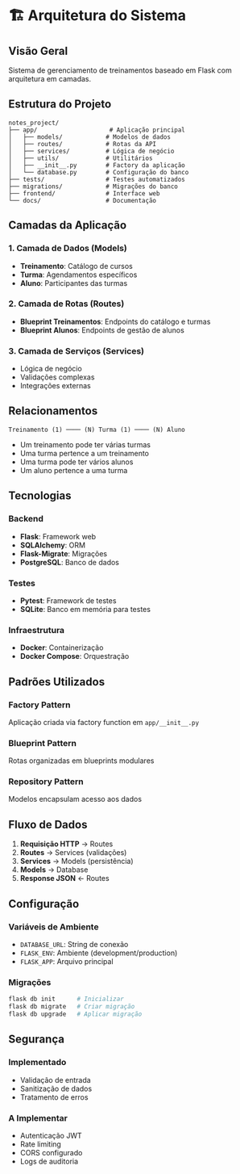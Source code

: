# 🏗️ Arquitetura do Sistema

## Visão Geral

Sistema de gerenciamento de treinamentos baseado em Flask com arquitetura em camadas.

## Estrutura do Projeto

```
notes_project/
├── app/                    # Aplicação principal
│   ├── models/            # Modelos de dados
│   ├── routes/            # Rotas da API
│   ├── services/          # Lógica de negócio
│   ├── utils/             # Utilitários
│   ├── __init__.py        # Factory da aplicação
│   └── database.py        # Configuração do banco
├── tests/                 # Testes automatizados
├── migrations/            # Migrações do banco
├── frontend/              # Interface web
└── docs/                  # Documentação
```

## Camadas da Aplicação

### 1. Camada de Dados (Models)
- **Treinamento**: Catálogo de cursos
- **Turma**: Agendamentos específicos
- **Aluno**: Participantes das turmas

### 2. Camada de Rotas (Routes)
- **Blueprint Treinamentos**: Endpoints do catálogo e turmas
- **Blueprint Alunos**: Endpoints de gestão de alunos

### 3. Camada de Serviços (Services)
- Lógica de negócio
- Validações complexas
- Integrações externas

## Relacionamentos

```
Treinamento (1) ──── (N) Turma (1) ──── (N) Aluno
```

- Um treinamento pode ter várias turmas
- Uma turma pertence a um treinamento
- Uma turma pode ter vários alunos
- Um aluno pertence a uma turma

## Tecnologias

### Backend
- **Flask**: Framework web
- **SQLAlchemy**: ORM
- **Flask-Migrate**: Migrações
- **PostgreSQL**: Banco de dados

### Testes
- **Pytest**: Framework de testes
- **SQLite**: Banco em memória para testes

### Infraestrutura
- **Docker**: Containerização
- **Docker Compose**: Orquestração

## Padrões Utilizados

### Factory Pattern
Aplicação criada via factory function em `app/__init__.py`

### Blueprint Pattern
Rotas organizadas em blueprints modulares

### Repository Pattern
Modelos encapsulam acesso aos dados

## Fluxo de Dados

1. **Requisição HTTP** → Routes
2. **Routes** → Services (validações)
3. **Services** → Models (persistência)
4. **Models** → Database
5. **Response JSON** ← Routes

## Configuração

### Variáveis de Ambiente
- `DATABASE_URL`: String de conexão
- `FLASK_ENV`: Ambiente (development/production)
- `FLASK_APP`: Arquivo principal

### Migrações
```bash
flask db init      # Inicializar
flask db migrate   # Criar migração
flask db upgrade   # Aplicar migração
```

## Segurança

### Implementado
- Validação de entrada
- Sanitização de dados
- Tratamento de erros

### A Implementar
- Autenticação JWT
- Rate limiting
- CORS configurado
- Logs de auditoria
